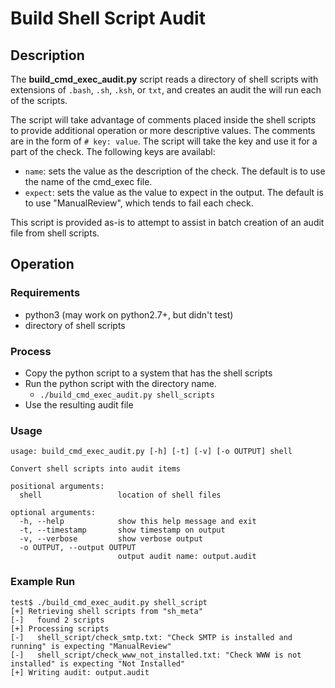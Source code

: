 # Build Shell Script Audit

## Description

The __build_cmd_exec_audit.py__ script reads a directory of shell scripts with extensions of `.bash`, `.sh`, `.ksh`, or `txt`, and creates an audit the will run each of the scripts.

The script will take advantage of comments placed inside the shell scripts to provide additional operation or more descriptive values.  The comments are in the form of `# key: value`.  The script will take the key and use it for a part of the check.  The following keys are availabl:

* `name`: sets the value as the description of the check.  The default is to use the name of the cmd_exec file.
* `expect`: sets the value as the value to expect in the output.  The default is to use "ManualReview", which tends to fail each check.

This script is provided as-is to attempt to assist in batch creation of an audit file from shell scripts.

## Operation

### Requirements

- python3 (may work on python2.7+, but didn't test)
- directory of shell scripts

### Process

- Copy the python script to a system that has the shell scripts
- Run the python script with the directory name.
    - `./build_cmd_exec_audit.py shell_scripts`
- Use the resulting audit file 

### Usage

```
usage: build_cmd_exec_audit.py [-h] [-t] [-v] [-o OUTPUT] shell

Convert shell scripts into audit items

positional arguments:
  shell                 location of shell files

optional arguments:
  -h, --help            show this help message and exit
  -t, --timestamp       show timestamp on output
  -v, --verbose         show verbose output
  -o OUTPUT, --output OUTPUT
                        output audit name: output.audit
```

### Example Run

```Shell Session
test$ ./build_cmd_exec_audit.py shell_script
[+] Retrieving shell scripts from "sh_meta"
[-]   found 2 scripts
[+] Processing scripts
[-]   shell_script/check_smtp.txt: "Check SMTP is installed and running" is expecting "ManualReview"
[-]   shell_script/check_www_not_installed.txt: "Check WWW is not installed" is expecting "Not Installed"
[+] Writing audit: output.audit
```
